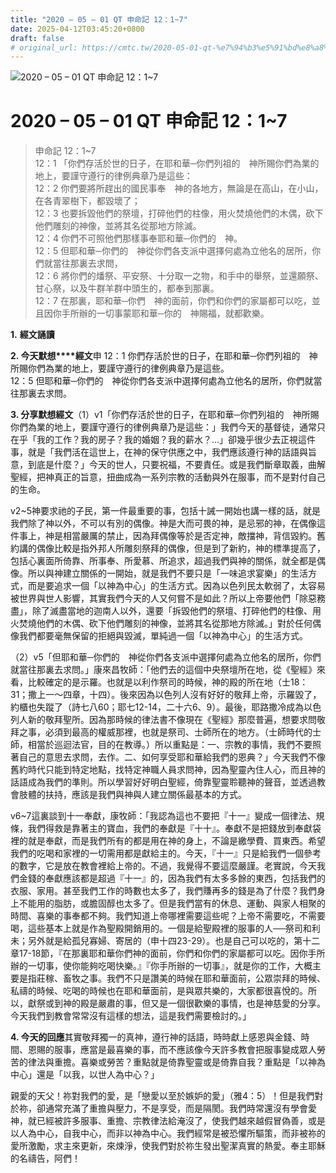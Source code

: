 ```yaml
---
title: "2020 – 05 – 01 QT 申命記 12：1~7"
date: 2025-04-12T03:45:20+0800
draft: false
# original_url: https://cmtc.tw/2020-05-01-qt-%e7%94%b3%e5%91%bd%e8%a8%98-12%ef%bc%9a17
---
```


![2020 – 05 – 01 QT 申命記 12：1~7](/images/qt.jpg   "2020 – 05 – 01 QT 申命記 12：1~7")

# 2020 – 05 – 01 QT 申命記 12：1~7

> 申命記 12：1~7  
> 12：1 「你們存活於世的日子，在耶和華─你們列祖的　神所賜你們為業的地上，要謹守遵行的律例典章乃是這些：  
> 12：2 你們要將所趕出的國民事奉　神的各地方，無論是在高山，在小山，在各青翠樹下，都毀壞了；  
> 12：3 也要拆毀他們的祭壇，打碎他們的柱像，用火焚燒他們的木偶，砍下他們雕刻的神像，並將其名從那地方除滅。  
> 12：4 你們不可照他們那樣事奉耶和華─你們的　神。  
> 12：5 但耶和華─你們的　神從你們各支派中選擇何處為立他名的居所，你們就當往那裏去求問，  
> 12：6 將你們的燔祭、平安祭、十分取一之物，和手中的舉祭，並還願祭、甘心祭，以及牛群羊群中頭生的，都奉到那裏。  
> 12：7 在那裏，耶和華─你們　神的面前，你們和你們的家屬都可以吃，並且因你手所辦的一切事蒙耶和華─你的　神賜福，就都歡樂。

**1.** **經文誦讀**

**2. 今天默想****經文**申 12：1 你們存活於世的日子，在耶和華─你們列祖的　神所賜你們為業的地上，要謹守遵行的律例典章乃是這些。  
12：5 但耶和華─你們的　神從你們各支派中選擇何處為立他名的居所，你們就當往那裏去求問。

**3. 分享默想經文**（1）v1「你們存活於世的日子，在耶和華─你們列祖的　神所賜你們為業的地上，要謹守遵行的律例典章乃是這些：」我們今天的基督徒，通常只在乎「我的工作？我的房子？我的婚姻？我的薪水？…」卻幾乎很少去正視這件事，就是「我們活在這世上，在神的保守供應之中，我們應該遵行神的話語與旨意，到底是什麼？」今天的世人，只要祝福，不要責任。或是我們斷章取義，曲解聖經，把神真正的旨意，扭曲成為一系列宗教的活動與外在服事，而不是對付自己的生命。

v2~5神要求祂的子民，第一件最重要的事，包括十誡一開始也講一樣的話，就是我們除了神以外，不可以有別的偶像。神是大而可畏的神，是忌邪的神，在偶像這件事上，神是相當嚴厲的禁止，因為拜偶像等於是否定神，敵擋神，背信毀約。舊約講的偶像比較是指外邦人所雕刻祭拜的偶像，但是到了新約，神的標準提高了，包括心裏面所倚靠、所事奉、所愛慕、所追求，超過我們與神的關係，就全都是偶像。所以與神建立關係的一開始，就是我們不要只是「一味追求宴樂」的生活方式，而是要追求一個「以神為中心」的生活方式。因為以色列民太軟弱了，太容易被世界與世人影響，其實我們今天的人又何嘗不是如此？所以上帝要他們「除惡務盡」，除了滅盡當地的迦南人以外，還要「拆毀他們的祭壇、打碎他們的柱像、用火焚燒他們的木偶、砍下他們雕刻的神像，並將其名從那地方除滅。」對於任何偶像我們都要毫無保留的拒絕與毀滅，單純過一個「以神為中心」的生活方式。

（2）v5「但耶和華─你們的　神從你們各支派中選擇何處為立他名的居所，你們就當往那裏去求問。」康來昌牧師：「他們去的這個中央祭壇所在地，從《聖經》來看，比較確定的是示羅。也就是以利作祭司的時候，神的殿的所在地（士18：31；撒上一～四章，十四）。後來因為以色列人沒有好好的敬拜上帝，示羅毀了，約櫃也失蹤了（詩七八60；耶七12-14，二十六6、9）。最後，耶路撒冷成為以色列人新的敬拜聖所。因為那時候的律法書不像現在《聖經》那麼普遍，想要求問敬拜之事，必須到最高的權威那裡，也就是祭司、士師所在的地方。（士師時代的士師，相當於巡迴法官，目的在教導。）所以重點是：一、宗教的事情，我們不要照著自己的意思去求問，去作。二、如何享受耶和華給我們的恩典？」今天我們不像舊約時代只能到特定地點，找特定神職人員求問神，因為聖靈內住人心，而且神的話語成為我們的準則。所以學習好好明白聖經，倚靠聖靈聆聽神的聲音，並透過教會肢體的扶持，應該是我們與神與人建立關係最基本的方式。

v6~7這裏談到十一奉獻，康牧師：「我認為這也不要把『十一』變成一個律法、規條，我們得救是靠著主的寶血，我們的奉獻是『十十』。奉獻不是把錢放到奉獻袋裡的就是奉獻，而是我們所有的都是用在神的身上，不論是繳學費、買東西。希望我們的吃喝和家裡的一切需用都是獻給主的。今天，『十一』只是給我們一個參考的數字，它是放在教會裡給上帝的。不過，我覺得不要這麼嚴謹。老實說，今天我們金錢的奉獻應該都是超過『十一』的，因為我們有太多多餘的東西，包括我們的衣服、家用。甚至我們工作的時數也太多了，我們賺再多的錢是為了什麼？我們身上不能用的脂肪，或膽固醇也太多了。但是我們當有的休息、運動、與家人相聚的時間、喜樂的事奉都不夠。我們知道上帝哪裡需要這些呢？上帝不需要吃，不需要喝，這些基本上就是作為聖殿開銷用的。一個是給聖殿裡的服事的人──祭司和利未；另外就是給孤兒寡婦、寄居的（申十四23-29）。也是自己可以吃的，第十二章17-18節，『在那裏耶和華你們神的面前，你們和你們的家屬都可以吃。因你手所辦的一切事，使你能夠吃喝快樂。』『你手所辦的一切事』，就是你的工作，大概主要是指莊稼、畜牧之事。我們不只是讚美的時候在耶和華面前，公眾崇拜的時候、私禱的時候、吃喝的時候也在耶和華面前，是與眾共樂的，大家都很喜悅的。所以，獻祭或到神的殿是嚴肅的事，但又是一個很歡樂的事情，也是神慈愛的分享。今天我們到教會常常沒有這樣的想法，這是我們需要檢討的。」

**4. 今天的回應**其實敬拜獨一的真神，遵行神的話語，時時獻上感恩與金錢、時間、恩賜的服事，應當是最喜樂的事，而不應該像今天許多教會把服事變成眾人勞苦的律法與重擔。喜樂或勞苦？重點就是倚靠聖靈或是倚靠自我？重點是「以神為中心」還是「以我，以世人為中心？」

親愛的天父！祢對我們的愛，是「戀愛以至於嫉妒的愛」（雅4：5）！但是我們對於祢，卻通常充滿了重擔與壓力，不是享受，而是隔閡。我們時常還沒有學會愛神，就已經被許多服事、重擔、宗教律法給淹沒了，使我們越來越假冒偽善，或是以人為中心，自我中心，而非以神為中心。我們經常是被恐懼所驅策，而非被祢的愛所激勵，求主來更新，來煉淨，使我們對於祢生發出聖潔真實的熱愛。奉主耶穌的名禱告，阿們！